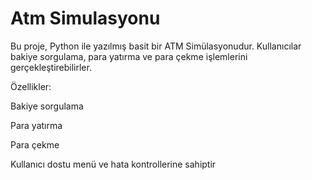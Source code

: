 # Atm Simulasyonu
Bu proje, Python ile yazılmış basit bir ATM Simülasyonudur. Kullanıcılar bakiye sorgulama, para yatırma ve para çekme işlemlerini gerçekleştirebilirler.

Özellikler:

Bakiye sorgulama

Para yatırma

Para çekme

Kullanıcı dostu menü ve hata kontrollerine sahiptir

